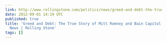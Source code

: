 ```yaml
---
link: http://www.rollingstone.com/politics/news/greed-and-debt-the-true-story-of-mitt-romney-and-bain-capital-20120829?print=true
date: 2012-09-01 14:19 UTC
published: true
title: 'Greed and Debt: The True Story of Mitt Romney and Bain Capital | Politics
  News | Rolling Stone'
tags: []
---
```



